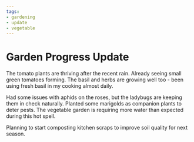 ```yaml
---
tags:
- gardening
- update
- vegetable
---
```



# Garden Progress Update

The tomato plants are thriving after the recent rain. Already seeing small green tomatoes forming. The basil and herbs are growing well too - been using fresh basil in my cooking almost daily.

Had some issues with aphids on the roses, but the ladybugs are keeping them in check naturally. Planted some marigolds as companion plants to deter pests. The vegetable garden is requiring more water than expected during this hot spell.

Planning to start composting kitchen scraps to improve soil quality for next season.